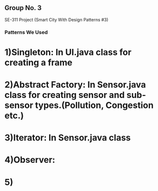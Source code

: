 ## Group No. 3 ##
SE-311 Project (Smart City With Design Patterns #3)

### Patterns We Used

# 1)Singleton: In UI.java class for creating a frame #

# 2)Abstract Factory: In Sensor.java class for creating sensor and sub-sensor types.(Pollution, Congestion etc.) #

# 3)Iterator: In Sensor.java class #

# 4)Observer: #

# 5) #
